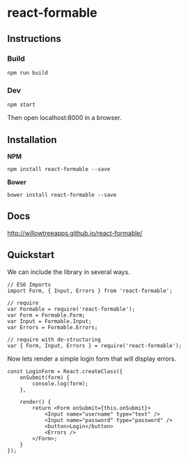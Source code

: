 # react-formable

## Instructions

### Build

`npm run build`

### Dev

`npm start`

Then open localhost:8000 in a browser.


## Installation

**NPM**

    npm install react-formable --save

**Bower**

    bower install react-formable --save

## Docs

http://willowtreeapps.github.io/react-formable/

## Quickstart

We can include the library in several ways.

    // ES6 Imports
    import Form, { Input, Errors } from 'react-formable';

    // require
    var Formable = require('react-formable');
    var Form = Formable.Form;
    var Input = Formable.Input;
    var Errors = Formable.Errors;

    // require with de-structuring
    var { Form, Input, Errors } = require('react-formable');

Now lets render a simple login form that will display errors.

    const LoginForm = React.createClass({
        onSubmit(form) {
            console.log(form);
        },

        render() {
            return <Form onSubmit={this.onSubmit}>
                <Input name="username" type="text" />
                <Input name="password" type="password" />
                <button>Login</button>
                <Errors />
            </Form>;
        }
    });

